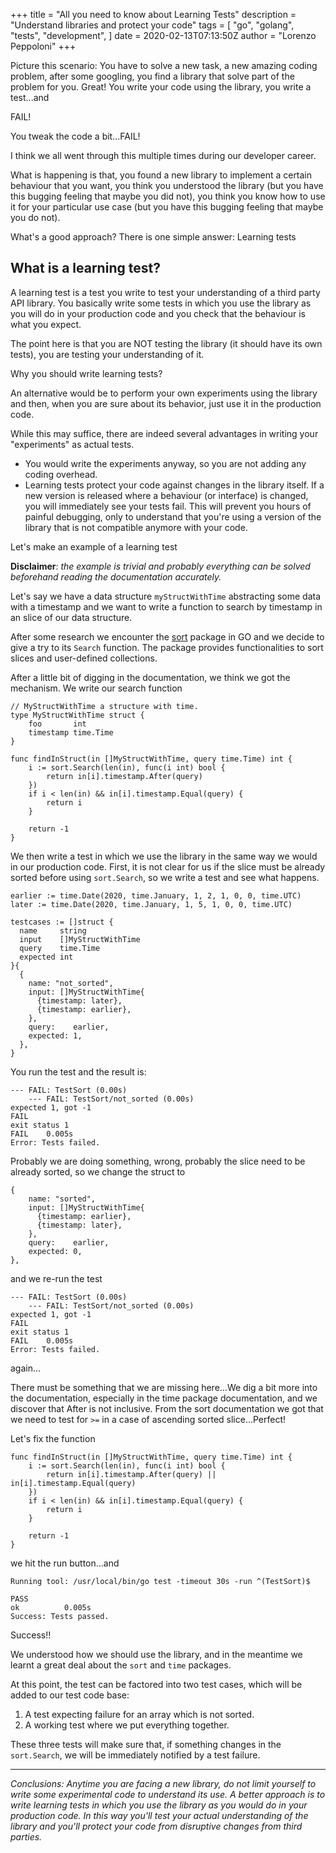 +++
title = "All you need to know about Learning Tests"
description = "Understand libraries and protect your code"
tags = [
    "go",
    "golang",
    "tests",
    "development",
]
date = 2020-02-13T07:13:50Z
author = "Lorenzo Peppoloni"
+++

Picture this scenario:
You have to solve a new task, a new amazing coding problem, after some googling, you find a library that solve part of the problem for you. Great!
You write your code using the library, you write a test...and

FAIL!

You tweak the code a bit...FAIL!

I think we all went through this multiple times during our developer career.

What is happening is that, you found a new library to implement a certain behaviour that you want, you think you understood the library (but you have this bugging feeling that maybe you did not), you think you know how to use it for your particular use case (but you have this bugging feeling that maybe you do not).

What's a good approach? There is one simple answer: Learning tests

## What is a learning test?

A learning test is a test you write to test your understanding of a third party API library.
You basically write some tests in which you use the library as you will do in your production code and you check that the behaviour is what you expect.

The point here is that you are NOT testing the library (it should have its own tests), you are testing your understanding of it.

Why you should write learning tests?

An alternative would be to perform your own experiments using the library and then, when you are sure about its behavior, just use it in the production code.

While this may suffice, there are indeed several advantages in writing your "experiments" as actual tests.
* You would write the experiments anyway, so you are not adding any coding overhead.
* Learning tests protect your code against changes in the library itself. If a new version is released where a behaviour (or interface) is changed, you will immediately see your tests fail.  This will prevent you hours of painful debugging, only to understand that you're using a version of the library that is not compatible anymore with your code.

Let's make an example of a learning test

**Disclaimer**: *the example is trivial and probably everything can be solved beforehand reading the documentation accurately.*

Let's say we have a data structure `myStructWithTime` abstracting some data with a timestamp and we want to write a function to search by timestamp in an slice of our data structure.

After some research we encounter the [sort](https://golang.org/pkg/sort/) package in GO and we decide to give a try to its `Search` function. The package provides functionalities to sort slices and user-defined collections.

After a little bit of digging in the documentation, we think we got the mechanism. 
We write our search function

```
// MyStructWithTime a structure with time.
type MyStructWithTime struct {
	foo       int
	timestamp time.Time
}

func findInStruct(in []MyStructWithTime, query time.Time) int {
	i := sort.Search(len(in), func(i int) bool {
		return in[i].timestamp.After(query)
	})
	if i < len(in) && in[i].timestamp.Equal(query) {
		return i
	}

	return -1
}
```


We then write a test in which we use the library in the same way we would in our production code.
First, it is not clear for us if the slice must be already sorted before using `sort.Search`, so we write a test and see what happens.

```
earlier := time.Date(2020, time.January, 1, 2, 1, 0, 0, time.UTC)
later := time.Date(2020, time.January, 1, 5, 1, 0, 0, time.UTC)

testcases := []struct {
  name     string
  input    []MyStructWithTime
  query    time.Time
  expected int
}{
  {
    name: "not_sorted",
    input: []MyStructWithTime{
      {timestamp: later},
      {timestamp: earlier},
    },
    query:    earlier,
    expected: 1,
  },
}
````

You run the test and the result is:
```
--- FAIL: TestSort (0.00s)
    --- FAIL: TestSort/not_sorted (0.00s)
expected 1, got -1
FAIL
exit status 1
FAIL	0.005s
Error: Tests failed.
```
Probably we are doing something, wrong, probably the slice need to be already sorted, so we change the struct to

```
{
    name: "sorted",
    input: []MyStructWithTime{
      {timestamp: earlier},
      {timestamp: later},
    },
    query:    earlier,
    expected: 0,
},

```

and we re-run the test
```
--- FAIL: TestSort (0.00s)
    --- FAIL: TestSort/not_sorted (0.00s)
expected 1, got -1
FAIL
exit status 1
FAIL	0.005s
Error: Tests failed.
```
again...

There must be something that we are missing here…We dig a bit more into the documentation, especially in the time package documentation, and we discover that After is not inclusive. From the sort documentation we got that we need to test for `>=` in a case of ascending sorted slice...Perfect!

Let's fix the function
```
func findInStruct(in []MyStructWithTime, query time.Time) int {
	i := sort.Search(len(in), func(i int) bool {
		return in[i].timestamp.After(query) || in[i].timestamp.Equal(query)
	})
	if i < len(in) && in[i].timestamp.Equal(query) {
		return i
	}

	return -1
}
```

we hit the run button...and
```
Running tool: /usr/local/bin/go test -timeout 30s -run ^(TestSort)$

PASS
ok  	    0.005s
Success: Tests passed.
```

Success!!

We understood how we should use the library, and in the meantime we learnt a great deal about the `sort` and `time` packages.

At this point, the test can be factored into two test cases, which will be added to our test code base:

1) A test expecting failure for an array which is not sorted.
2) A working test where we put everything together.

These three tests will make sure that, if something changes in the `sort.Search`, we will be immediately notified by a test failure.

---

*Conclusions: Anytime you are facing a new library, do not limit yourself to write some experimental code to understand its use. A better approach is to write learning tests in which you use the library as you would do in your production code. In this way you'll test your actual understanding of the library and you'll protect your code from disruptive changes from third parties.*